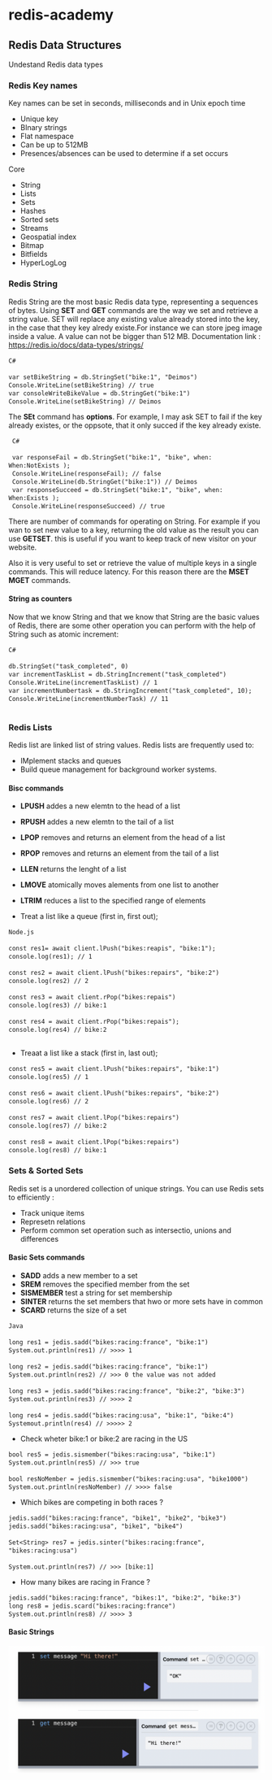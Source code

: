 # redis-academy

## Redis Data Structures 

Undestand Redis data types 

### Redis Key names 

Key names can be set in seconds, milliseconds and in Unix epoch time 

- Unique key
- BInary strings
- Flat namespace
- Can be up to 512MB
- Presences/absences can be used to determine if a set occurs

Core 

- String 
- Lists 
- Sets 
- Hashes 
- Sorted sets 
- Streams 
- Geospatial index 
- Bitmap 
- Bitfields 
- HyperLogLog


### Redis String 

Redis String are the most basic Redis data type, representing a sequences of bytes. Using **SET** and **GET** commands are the way we set and retrieve a string value. SET will replace any existing value already stored into the key, in the case that they key alredy existe.For instance we can store jpeg image inside a value. A value can not be bigger than 512 MB.
Documentation link : https://redis.io/docs/data-types/strings/

```
C#

var setBikeString = db.StringSet("bike:1", "Deimos")
Console.WriteLine(setBikeString) // true
var consoleWriteBikeValue = db.StringGet("bike:1")
Console.WriteLine(setBikeString) // Deimos
```

The **SEt** command has **options**. For example, I may ask SET to fail if the key already existes, or the oppsote, that it only succed if the key already existe.

```
 C#

 var responseFail = db.StringSet("bike:1", "bike", when: When:NotExists ); 
 Console.WriteLine(responseFail); // false
 Console.WriteLine(db.StringGet("bike:1")) // Deimos
 var responseSucceed = db.StringSet("bike:1", "bike", when: When:Exists ); 
 Console.WriteLine(responseSucceed) // true
```

There are number of commands for operating on String. For example if you wan to set new value to a key, returning the old value as the result you can use **GETSET**. this is useful if you want to keep track of new visitor on your website. 

Also it is very useful to set or retrieve the value of multiple keys in a single commands. This will reduce latency. For this reason there are the **MSET** **MGET** commands.

#### String as counters 

Now that we know String and that we know that String are the basic values of Redis, there are some other operation you can perform with the help of String such as atomic increment: 

```
C#

db.StringSet("task_completed", 0)
var incrementTaskList = db.StringIncrement("task_completed")
Console.WriteLine(incrementTaskList) // 1
var incrementNumbertask = db.StringIncrement("task_completed", 10);
Console.WriteLine(incrementNumberTask) // 11


```

### Redis Lists 

Redis list are linked list of string values. Redis lists are frequently used to: 

- IMplement stacks and queues 
- Build queue management for background worker systems.

#### Bisc commands 

- **LPUSH** addes a new elemtn to  the head of a list
- **RPUSH** addes a new elemtn to the tail  of a list
- **LPOP** removes and returns an element from the head of a list
- **RPOP** removes and returns an element from the tail of a list
- **LLEN** returns the lenght of a list
- **LMOVE** atomically moves alements from one list to another
- **LTRIM** reduces a list to the specified range of elements 

- Treat a list like a queue (first in, first out);

```
Node.js

const res1= await client.lPush("bikes:reapis", "bike:1");
console.log(res1); // 1

const res2 = await client.lPush("bikes:repairs", "bike:2")
console.log(res2) // 2

const res3 = await client.rPop("bikes:repais")
console.log(res3) // bike:1

const res4 = await client.rPop("bikes:repais");
console.log(res4) // bike:2


```

- Treaat a list like a stack (first in, last out);

```
const res5 = await client.lPush("bikes:repairs", "bike:1")
console.log(res5) // 1

const res6 = await client.lPush("bikes:repairs", "bike:2")
console.log(res6) // 2

const res7 = await client.lPop("bikes:repairs")
console.log(res7) // bike:2

const res8 = await client.lPop("bikes:repairs")
console.log(res8) // bike:1
```


### Sets & Sorted Sets

Redis set is a unordered collection of unique strings. You can use Redis sets to efficiently :

- Track unique items
- Represetn relations 
- Perform common set operation such as intersectio, unions and differences 

#### Basic Sets commands 

- **SADD** adds a new member to a set
- **SREM** removes the specified member from the set
- **SISMEMBER** test a string for set membership
- **SINTER** returns the set members that hwo or more sets have in common 
- **SCARD** returns the size of a set

```
Java

long res1 = jedis.sadd("bikes:racing:france", "bike:1")
System.out.println(res1) // >>>> 1 

long res2 = jedis.sadd("bikes:racing:france", "bike:1")
System.out.println(res2) // >>> 0 the value was not added

long res3 = jedis.sadd("bikes:racing:france", "bike:2", "bike:3")
System.out.println(res3) // >>>> 2 

long res4 = jedis.sadd("bikes:racing:usa", "bike:1", "bike:4")
Systemout.println(res4) // >>>>> 2

```

- Check wheter bike:1 or bike:2 are racing in the US
```
bool res5 = jedis.sismember("bikes:racing:usa", "bike:1")
System.out.println(res5) // >>> true

bool resNoMember = jedis.sismember("bikes:racing:usa", "bike1000")
System.out.println(resNoMember) // >>>> false
```
- Which bikes are competing in both races ? 

```
jedis.sadd("bikes:racing:france", "bike1", "bike2", "bike3")
jedis.sadd("bikes:racing:usa", "bike1", "bike4")

Set<String> res7 = jedis.sinter("bikes:racing:france", "bikes:racing:usa")

System.out.println(res7) // >>> [bike:1]
```

- How many bikes are racing in France ? 
```
jedis.sadd("bikes:racing:france", "bikes:1", "bike:2", "bike:3")
long res8 = jedis.scard("bikes:racing:france")
System.out.println(res8) // >>>> 3
```

#### Basic Strings 

![alt text](image.png)